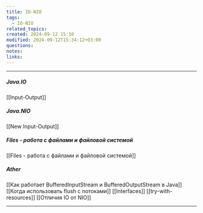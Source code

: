 ```yaml
---
title: IO-NIO
tags:
  - IO-NIO
related_topics: 
created: 2024-09-12 15:10
modified: 2024-09-12T15:34:12+03:00
questions: 
notes: 
links: 
---
```

---
##### Java.IO
[[Input-Output]]
##### Java.NIO
[[New Input-Output]]
##### Files - работа с файлами и файловой системой
[[Files - работа с файлами и файловой системой]]
##### Ather
[[Как работает BufferedInputStream и BufferedOutputStream в Java]]
[[Когда использовать flush с потоками]]
[[Interfaces]]
[[try-with-resources]]
[[Отличия IO от NIO]]

----
